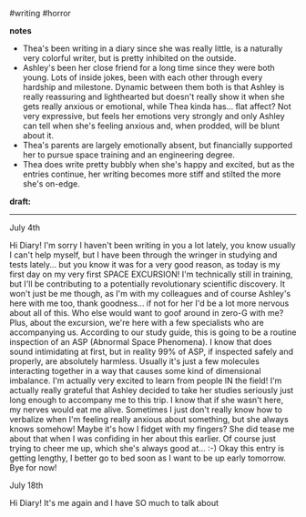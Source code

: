 #writing #horror

**notes**
- Thea's been writing in a diary since she was really little, is a naturally very colorful writer, but is pretty inhibited on the outside.
- Ashley's been her close friend for a long time since they were both young. Lots of inside jokes, been with each other through every hardship and milestone. Dynamic between them both is that Ashley is really reassuring and lighthearted but doesn't really show it when she gets really anxious or emotional, while Thea kinda has... flat affect? Not very expressive, but feels her emotions very strongly and only Ashley can tell when she's feeling anxious and, when prodded, will be blunt about it.
- Thea's parents are largely emotionally absent, but financially supported her to pursue space training and an engineering degree.
- Thea does write pretty bubbly when she's happy and excited, but as the entries continue, her writing becomes more stiff and stilted the more she's on-edge.

**draft:**

---
July 4th

Hi Diary! I'm sorry I haven't been writing in you a lot lately, you know usually I can't help myself, but I have been through the wringer in studying and tests lately... but you know it was for a very good reason, as today is my first day on my very first SPACE EXCURSION! I'm technically still in training, but I'll be contributing to a potentially revolutionary scientific discovery. It won't just be me though, as I'm with my colleagues and of course Ashley's here with me too, thank goodness... if not for her I'd be a lot more nervous about all of this. Who else would want to goof around in zero-G with me?
Plus, about the excursion, we're here with a few specialists who are accompanying us. According to our study guide, this is going to be a routine inspection of an ASP (Abnormal Space Phenomena). I know that does sound intimidating at first, but in reality 99% of ASP, if inspected safely and properly, are absolutely harmless. Usually it's just a few molecules interacting together in a way that causes some kind of dimensional imbalance. I'm actually very excited to learn from people IN the field!
I'm actually really grateful that Ashley decided to take her studies seriously just long enough to accompany me to this trip. I know that if she wasn't here, my nerves would eat me alive. Sometimes I just don't really know how to verbalize when I'm feeling really anxious about something, but she always knows somehow! Maybe it's how I fidget with my fingers? She did tease me about that when I was confiding in her about this earlier. Of course just trying to cheer me up, which she's always good at... :-) Okay this entry is getting lengthy, I better go to bed soon as I want to be up early tomorrow. Bye for now!

July 18th

Hi Diary! It's me again and I have SO much to talk about
